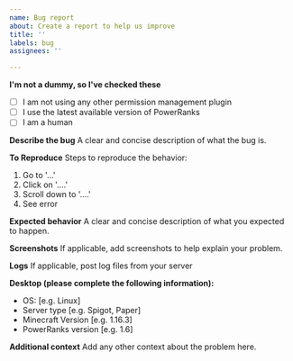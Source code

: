 ```yaml
---
name: Bug report
about: Create a report to help us improve
title: ''
labels: bug
assignees: ''

---
```


**I'm not a dummy, so I've checked these**
- [ ] I am not using any other permission management plugin
- [ ] I use the latest available version of PowerRanks
- [ ] I am a human

**Describe the bug**
A clear and concise description of what the bug is.

**To Reproduce**
Steps to reproduce the behavior:
1. Go to '...'
2. Click on '....'
3. Scroll down to '....'
4. See error

**Expected behavior**
A clear and concise description of what you expected to happen.

**Screenshots**
If applicable, add screenshots to help explain your problem.

**Logs**
If applicable, post log files from your server

**Desktop (please complete the following information):**
 - OS: [e.g. Linux]
 - Server type [e.g. Spigot, Paper]
 - Minecraft Version [e.g. 1.16.3]
 - PowerRanks version [e.g. 1.6]

**Additional context**
Add any other context about the problem here.
